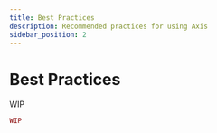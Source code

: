 ```yaml
---
title: Best Practices
description: Recommended practices for using Axis
sidebar_position: 2
---
```


# Best Practices

WIP

```lua
WIP
```